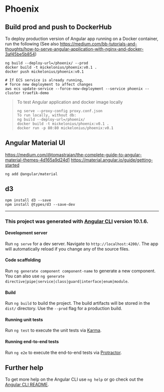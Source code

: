 # Phoenix

## Build prod and push to DockerHub
To deploy production version of Angular app running on a 
Docker container, run the following
(See also https://medium.com/bb-tutorials-and-thoughts/how-to-serve-angular-application-with-nginx-and-docker-3af45be5b854)
```
ng build --deploy-url=/phoenix/ --prod
docker build -t mickelonius/phoenix:v0.1 .
docker push mickelonius/phoenix:v0.1

# If ECS service is already running, 
# force new deployment to affect changes
aws ecs update-service --force-new-deployment --service phoenix --cluster traefik-demo
```

> To test Angular application and docker image locally
>  ```
>  ng serve --proxy-config proxy.conf.json
>  To run locally, without db:
>  ng build --deploy-url=/phoenix/
>  docker build -t mickelonius/phoenix:v0.1 .
>  docker run -p 80:80 mickelonius/phoenix:v0.1
>  ```
> 
## Angular Material UI
https://medium.com/@tomastrajan/the-complete-guide-to-angular-material-themes-4d165a9d24d1
https://material.angular.io/guide/getting-started

```
ng add @angular/material
```

## d3
```
npm install d3 --save
npm install @types/d3 --save-dev
```


---
### This project was generated with [Angular CLI](https://github.com/angular/angular-cli) version 10.1.6.

#### Development server

Run `ng serve` for a dev server. Navigate to `http://localhost:4200/`. The app will automatically reload if you change any of the source files.

#### Code scaffolding

Run `ng generate component component-name` to generate a new component. You can also use `ng generate directive|pipe|service|class|guard|interface|enum|module`.

#### Build

Run `ng build` to build the project. The build artifacts will be stored in the `dist/` directory. Use the `--prod` flag for a production build.

#### Running unit tests

Run `ng test` to execute the unit tests via [Karma](https://karma-runner.github.io).

#### Running end-to-end tests

Run `ng e2e` to execute the end-to-end tests via [Protractor](http://www.protractortest.org/).

## Further help

To get more help on the Angular CLI use `ng help` or go check out the [Angular CLI README](https://github.com/angular/angular-cli/blob/master/README.md).
